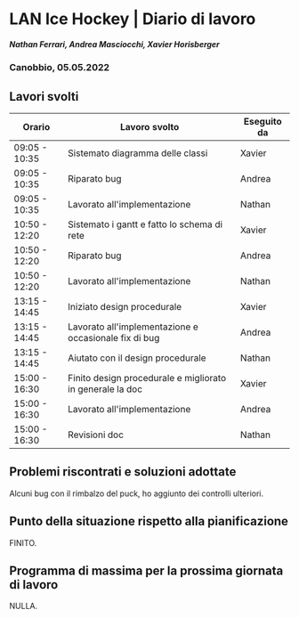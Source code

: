 # LAN Ice Hockey | Diario di lavoro
##### Nathan Ferrari, Andrea Masciocchi, Xavier Horisberger
### Canobbio, 05.05.2022

## Lavori svolti

| Orario | Lavoro svolto | Eseguito da |
|-|-|-|
| 09:05 - 10:35 | Sistemato diagramma delle classi | Xavier |
| 09:05 - 10:35 | Riparato bug | Andrea |
| 09:05 - 10:35 | Lavorato all'implementazione | Nathan |
| 10:50 - 12:20 | Sistemato i gantt e fatto lo schema di rete | Xavier |
| 10:50 - 12:20 | Riparato bug | Andrea |
| 10:50 - 12:20 | Lavorato all'implementazione | Nathan |
| 13:15 - 14:45 | Iniziato design procedurale | Xavier |
| 13:15 - 14:45 | Lavorato all'implementazione e occasionale fix di bug | Andrea |
| 13:15 - 14:45 | Aiutato con il design procedurale | Nathan |
| 15:00 - 16:30 | Finito design procedurale e migliorato in generale la doc | Xavier |
| 15:00 - 16:30 | Lavorato all'implementazione | Andrea |
| 15:00 - 16:30 | Revisioni doc | Nathan |

##  Problemi riscontrati e soluzioni adottate
Alcuni bug con il rimbalzo del puck, ho aggiunto dei controlli ulteriori.

##  Punto della situazione rispetto alla pianificazione
FINITO.

## Programma di massima per la prossima giornata di lavoro
NULLA.